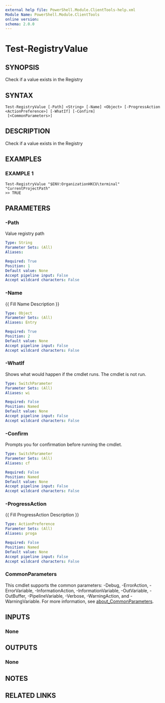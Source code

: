 ```yaml
---
external help file: PowerShell.Module.ClientTools-help.xml
Module Name: PowerShell.Module.ClientTools
online version:
schema: 2.0.0
---
```


# Test-RegistryValue

## SYNOPSIS
Check if a value exists in the Registry

## SYNTAX

```
Test-RegistryValue [-Path] <String> [-Name] <Object> [-ProgressAction <ActionPreference>] [-WhatIf] [-Confirm]
 [<CommonParameters>]
```

## DESCRIPTION
Check if a value exists in the Registry

## EXAMPLES

### EXAMPLE 1
```
Test-RegistryValue "$ENV:OrganizationHKCU\terminal" "CurrentProjectPath" 
>> TRUE
```

## PARAMETERS

### -Path
Value registry path

```yaml
Type: String
Parameter Sets: (All)
Aliases:

Required: True
Position: 1
Default value: None
Accept pipeline input: False
Accept wildcard characters: False
```

### -Name
{{ Fill Name Description }}

```yaml
Type: Object
Parameter Sets: (All)
Aliases: Entry

Required: True
Position: 2
Default value: None
Accept pipeline input: False
Accept wildcard characters: False
```

### -WhatIf
Shows what would happen if the cmdlet runs.
The cmdlet is not run.

```yaml
Type: SwitchParameter
Parameter Sets: (All)
Aliases: wi

Required: False
Position: Named
Default value: None
Accept pipeline input: False
Accept wildcard characters: False
```

### -Confirm
Prompts you for confirmation before running the cmdlet.

```yaml
Type: SwitchParameter
Parameter Sets: (All)
Aliases: cf

Required: False
Position: Named
Default value: None
Accept pipeline input: False
Accept wildcard characters: False
```

### -ProgressAction
{{ Fill ProgressAction Description }}

```yaml
Type: ActionPreference
Parameter Sets: (All)
Aliases: proga

Required: False
Position: Named
Default value: None
Accept pipeline input: False
Accept wildcard characters: False
```

### CommonParameters
This cmdlet supports the common parameters: -Debug, -ErrorAction, -ErrorVariable, -InformationAction, -InformationVariable, -OutVariable, -OutBuffer, -PipelineVariable, -Verbose, -WarningAction, and -WarningVariable. For more information, see [about_CommonParameters](http://go.microsoft.com/fwlink/?LinkID=113216).

## INPUTS

### None
## OUTPUTS

### None
## NOTES

## RELATED LINKS
